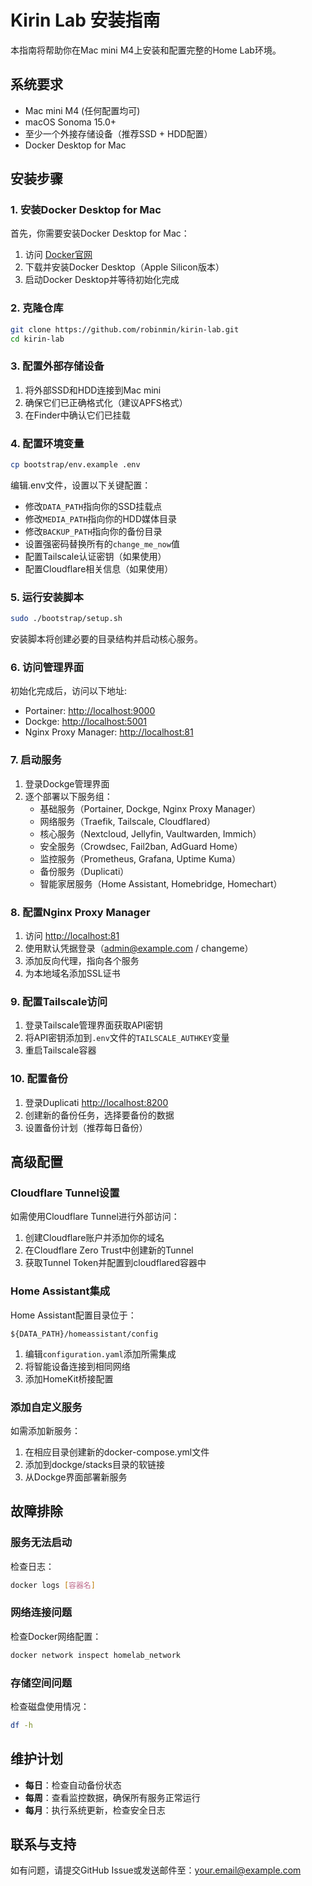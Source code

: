 # Kirin Lab 安装指南

本指南将帮助你在Mac mini M4上安装和配置完整的Home Lab环境。

## 系统要求

- Mac mini M4 (任何配置均可)
- macOS Sonoma 15.0+
- 至少一个外接存储设备（推荐SSD + HDD配置）
- Docker Desktop for Mac

## 安装步骤

### 1. 安装Docker Desktop for Mac

首先，你需要安装Docker Desktop for Mac：

1. 访问 [Docker官网](https://www.docker.com/products/docker-desktop/)
2. 下载并安装Docker Desktop（Apple Silicon版本）
3. 启动Docker Desktop并等待初始化完成

### 2. 克隆仓库

```bash
git clone https://github.com/robinmin/kirin-lab.git
cd kirin-lab
```

### 3. 配置外部存储设备

1. 将外部SSD和HDD连接到Mac mini
2. 确保它们已正确格式化（建议APFS格式）
3. 在Finder中确认它们已挂载

### 4. 配置环境变量

```bash
cp bootstrap/env.example .env
```

编辑.env文件，设置以下关键配置：

- 修改`DATA_PATH`指向你的SSD挂载点
- 修改`MEDIA_PATH`指向你的HDD媒体目录
- 修改`BACKUP_PATH`指向你的备份目录
- 设置强密码替换所有的`change_me_now`值
- 配置Tailscale认证密钥（如果使用）
- 配置Cloudflare相关信息（如果使用）

### 5. 运行安装脚本

```bash
sudo ./bootstrap/setup.sh
```

安装脚本将创建必要的目录结构并启动核心服务。

### 6. 访问管理界面

初始化完成后，访问以下地址:

- Portainer: [http://localhost:9000](http://localhost:9000)
- Dockge: [http://localhost:5001](http://localhost:5001)
- Nginx Proxy Manager: [http://localhost:81](http://localhost:81)

### 7. 启动服务

1. 登录Dockge管理界面
2. 逐个部署以下服务组：
   - 基础服务（Portainer, Dockge, Nginx Proxy Manager）
   - 网络服务（Traefik, Tailscale, Cloudflared）
   - 核心服务（Nextcloud, Jellyfin, Vaultwarden, Immich）
   - 安全服务（Crowdsec, Fail2ban, AdGuard Home）
   - 监控服务（Prometheus, Grafana, Uptime Kuma）
   - 备份服务（Duplicati）
   - 智能家居服务（Home Assistant, Homebridge, Homechart）

### 8. 配置Nginx Proxy Manager

1. 访问 [http://localhost:81](http://localhost:81)
2. 使用默认凭据登录（admin@example.com / changeme）
3. 添加反向代理，指向各个服务
4. 为本地域名添加SSL证书

### 9. 配置Tailscale访问

1. 登录Tailscale管理界面获取API密钥
2. 将API密钥添加到`.env`文件的`TAILSCALE_AUTHKEY`变量
3. 重启Tailscale容器

### 10. 配置备份

1. 登录Duplicati [http://localhost:8200](http://localhost:8200)
2. 创建新的备份任务，选择要备份的数据
3. 设置备份计划（推荐每日备份）

## 高级配置

### Cloudflare Tunnel设置

如需使用Cloudflare Tunnel进行外部访问：

1. 创建Cloudflare账户并添加你的域名
2. 在Cloudflare Zero Trust中创建新的Tunnel
3. 获取Tunnel Token并配置到cloudflared容器中

### Home Assistant集成

Home Assistant配置目录位于：

```
${DATA_PATH}/homeassistant/config
```

1. 编辑`configuration.yaml`添加所需集成
2. 将智能设备连接到相同网络
3. 添加HomeKit桥接配置

### 添加自定义服务

如需添加新服务：

1. 在相应目录创建新的docker-compose.yml文件
2. 添加到dockge/stacks目录的软链接
3. 从Dockge界面部署新服务

## 故障排除

### 服务无法启动

检查日志：

```bash
docker logs [容器名]
```

### 网络连接问题

检查Docker网络配置：

```bash
docker network inspect homelab_network
```

### 存储空间问题

检查磁盘使用情况：

```bash
df -h
```

## 维护计划

- **每日**：检查自动备份状态
- **每周**：查看监控数据，确保所有服务正常运行
- **每月**：执行系统更新，检查安全日志

## 联系与支持

如有问题，请提交GitHub Issue或发送邮件至：your.email@example.com
